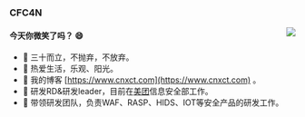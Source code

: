 ### CFC4N 
<img align="right" src="https://github-readme-stats.vercel.app/api?username=cfc4n&show_icons=true&icon_color=0366d6&text_color=2ea44f&bg_color=ffffff&hide_title=true" />



#### 今天你微笑了吗？ :smile:

- 🤵 三十而立，不抛弃，不放弃。
- 🔅 热爱生活，乐观、阳光。
- 🎈 我的博客 [https://www.cnxct.com](https://www.cnxct.com) 。
- 🎈 研发RD&研发leader，目前在[美团](https://github.com/Meituan)信息安全部工作。
- 🎈 带领研发团队，负责WAF、RASP、HIDS、IOT等安全产品的研发工作。

